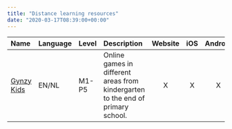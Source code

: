 ```yaml
---
title: "Distance learning resources"
date: "2020-03-17T08:39:00+00:00"
---
```


**Name** | **Language** | **Level** | **Description** | **Website** | **iOS** | **Android** | **Price**
:--- | :--- | :--- | :--- | :---: | :---: | :---: | :---:
[Gynzy Kids](https://www.gynzykids.com/#/en-us/leerling/index/oefenen) | EN/NL | M1-P5 | Online games in different areas from kindergarten to the end of primary school. | X | X | X | FREE

<br/>
<br/>


 